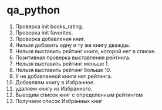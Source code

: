 # qa_python
1. Проверка init books_rating.
2. Проверка init favorites.
3. Проверка добавления книг.
4. Нельзя добавить одну и ту же книгу дважды.
5. Нельзя выставить рейтинг книге, которой нет в списке.
6. Позитивная проверка выставления рейтинга.
7. Нельзя выставить рейтинг меньше 1.
8. Нельзя выставить рейтинг больше 10.
9. У не добавленной книги нет рейтинга.
10. Добавляем книгу в Избранное.
11. удаляем книгу из Избранного.
12. Выводим список книг с определенным рейтингом
13. Получаем список Избранных книг
